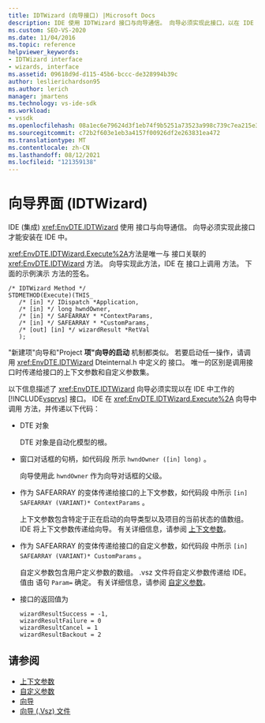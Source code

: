 ```yaml
---
title: IDTWizard (向导接口) |Microsoft Docs
description: IDE 使用 IDTWizard 接口与向导通信。 向导必须实现此接口，以在 IDE 中安装。
ms.custom: SEO-VS-2020
ms.date: 11/04/2016
ms.topic: reference
helpviewer_keywords:
- IDTWizard interface
- wizards, interface
ms.assetid: 09618d9d-d115-45b6-bccc-de328994b39c
author: leslierichardson95
ms.author: lerich
manager: jmartens
ms.technology: vs-ide-sdk
ms.workload:
- vssdk
ms.openlocfilehash: 08a1ec6e79624d3f1eb74f9b5251a73523a998c739c7ea215e3622643c5b9926
ms.sourcegitcommit: c72b2f603e1eb3a4157f00926df2e263831ea472
ms.translationtype: MT
ms.contentlocale: zh-CN
ms.lasthandoff: 08/12/2021
ms.locfileid: "121359138"
---
```

# <a name="wizard-interface-idtwizard"></a>向导界面 (IDTWizard)
IDE (集成) <xref:EnvDTE.IDTWizard> 使用 接口与向导通信。 向导必须实现此接口才能安装在 IDE 中。

 <xref:EnvDTE.IDTWizard.Execute%2A>方法是唯一与 接口关联的 <xref:EnvDTE.IDTWizard> 方法。 向导实现此方法，IDE 在 接口上调用 方法。 下面的示例演示 方法的签名。

```
/* IDTWizard Method */
STDMETHOD(Execute)(THIS_
   /* [in] */ IDispatch *Application,
   /* [in] */ long hwndOwner,
   /* [in] */ SAFEARRAY * *ContextParams,
   /* [in] */ SAFEARRAY * *CustomParams,
   /* [out] [in] */ wizardResult *RetVal
   );
```

 "新建项"向导和"Project **项"向导的启动** 机制都类似。 若要启动任一操作，请调用 <xref:EnvDTE.IDTWizard> Dteinternal.h 中定义的 接口。 唯一的区别是调用接口时传递给接口的上下文参数和自定义参数集。

 以下信息描述了 <xref:EnvDTE.IDTWizard> 向导必须实现以在 IDE 中工作的 [!INCLUDE[vsprvs](../../code-quality/includes/vsprvs_md.md)] 接口。 IDE 在 <xref:EnvDTE.IDTWizard.Execute%2A> 向导中调用 方法，并传递以下代码：

- DTE 对象

     DTE 对象是自动化模型的根。

- 窗口对话框的句柄，如代码段 所示 `hwndOwner ([in] long)` 。

     向导使用此 `hwndOwner` 作为向导对话框的父级。

- 作为 SAFEARRAY 的变体传递给接口的上下文参数，如代码段 中所示 `[in] SAFEARRAY (VARIANT)* ContextParams` 。

     上下文参数包含特定于正在启动的向导类型以及项目的当前状态的值数组。 IDE 将上下文参数传递给向导。 有关详细信息，请参阅 [上下文参数](../../extensibility/internals/context-parameters.md)。

- 作为 SAFEARRAY 的变体传递给接口的自定义参数，如代码段 中所示 `[in] SAFEARRAY (VARIANT)* CustomParams` 。

     自定义参数包含用户定义参数的数组。 .vsz 文件将自定义参数传递给 IDE。 值由 语句 `Param=` 确定。 有关详细信息，请参阅 [自定义参数](../../extensibility/internals/custom-parameters.md)。

- 接口的返回值为

    ```
    wizardResultSuccess = -1,
    wizardResultFailure = 0
    wizardResultCancel = 1
    wizardResultBackout = 2
    ```

## <a name="see-also"></a>请参阅
- [上下文参数](../../extensibility/internals/context-parameters.md)
- [自定义参数](../../extensibility/internals/custom-parameters.md)
- [向导](../../extensibility/internals/wizards.md)
- [向导 (.Vsz) 文件](../../extensibility/internals/wizard-dot-vsz-file.md)
